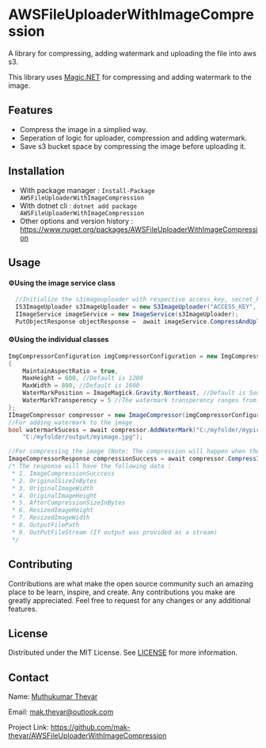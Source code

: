 # AWSFileUploaderWithImageCompression
A library for compressing, adding watermark and uploading the file into aws s3.

This library uses [Magic.NET](https://github.com/dlemstra/Magick.NET) for compressing and adding watermark to the image.

## Features
- Compress the image in a simplied way.
- Seperation of logic for uploader, compression and adding watermark.
- Save s3 bucket space by compressing the image before uploading it.

## Installation
- With package manager :
```Install-Package AWSFileUploaderWithImageCompression```
- With dotnet cli :
```dotnet add package AWSFileUploaderWithImageCompression```
- Other options and version history :
 https://www.nuget.org/packages/AWSFileUploaderWithImageCompression

## Usage
#### ⚙️Using the image service class
```csharp
  //Initialize the s3imageuploader with respective access_key, secret_key and the bucketname
  IS3ImageUploader s3ImageUploader = new S3ImageUploader("ACCESS_KEY", "SECRET_KEY", RegionEndpoint.APSouth1, "BUCKET_NAME");
  IImageService imageService = new ImageService(s3ImageUploader);
  PutObjectResponse objectResponse =  await imageService.CompressAndUploadImageAsync(System.IO.File.OpenRead("C:/myfolder/mypic.jpg"), "newname.jpg" /* Optional to provide a new filename by default it uses Guid for the uploaded filename.*/); 
```
#### ⚙️Using the individual classes
```csharp
ImgCompressorConfiguration imgCompressorConfiguration = new ImgCompressorConfiguration
{
    MaintainAspectRatio = true,
    MaxHeight = 600, //Default is 1200
    MaxWidth = 800, //Default is 1600
    WaterMarkPosition = ImageMagick.Gravity.Northeast, //Default is Southeast (bottom right)
    WaterMarkTransperency = 5 //The watermark transperency ranges from 0 to 10, 0 as 0% and 10 as 100% transperency.
};
IImageCompressor compressor = new ImageCompressor(imgCompressorConfiguration /* Optional */);
//For adding watermark to the image
bool watermarkSucess = await compressor.AddWaterMark("C:/myfolder/mypic.jpg", "C:/myfolder/icons/watermark.png",
    "C:/myfolder/output/myimage.jpg");

//For compressing the image (Note: The compression will happen when the source image exceeds the MaxHeight or MaxWidth configuration.
ImageCompressorResponse compressionSuccess = await compressor.CompressImage("C:/myfolder/mypic.jpg", "C:/myfolder/output/myimage.jpg");
/* The response will have the following data :
 * 1. ImageCompressionSucccess
 * 2. OriginalSizeInBytes
 * 3. OriginalImageWidth
 * 4. OriginalImageHeight
 * 5. AfterCompressionSizeInBytes
 * 6. ResizedImageHeight
 * 7. ResizedImageWidth
 * 8. OutputFilePath
 * 9. OutPutFileStream (If output was provided as a stream)
 */
  ```

## Contributing
Contributions are what make the open source community such an amazing place to be learn, inspire, and create. Any contributions you make are greatly appreciated.
Feel free to request for any changes or any additional features.

## License
Distributed under the MIT License. See [LICENSE](https://github.com/mak-thevar/AWSFileUploaderWithImageCompression/blob/main/LICENSE) for more information.

## Contact
Name: [Muthukumar Thevar](https://www.linkedin.com/in/mak11/)

Email: mak.thevar@outlook.com

Project Link: https://github.com/mak-thevar/AWSFileUploaderWithImageCompression
